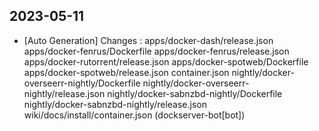 
## 2023-05-11
 * [Auto Generation] Changes : apps/docker-dash/release.json apps/docker-fenrus/Dockerfile apps/docker-fenrus/release.json apps/docker-rutorrent/release.json apps/docker-spotweb/Dockerfile apps/docker-spotweb/release.json container.json nightly/docker-overseerr-nightly/Dockerfile nightly/docker-overseerr-nightly/release.json nightly/docker-sabnzbd-nightly/Dockerfile nightly/docker-sabnzbd-nightly/release.json wiki/docs/install/container.json (dockserver-bot[bot])
